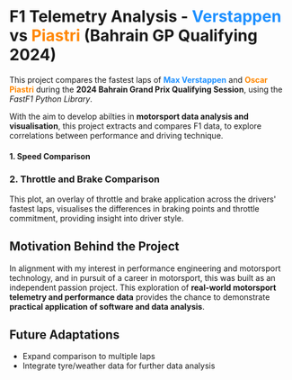 # F1 Telemetry Analysis - <span style="color:#1E90FF">Verstappen</span> vs <span style="color:#FF8700">Piastri</span> (Bahrain GP Qualifying 2024)
This project compares the fastest laps of **<span style="color:#1E90FF">Max Verstappen</span>** and **<span style="color:#FF8700">Oscar Piastri</span>** during the **2024 Bahrain Grand Prix Qualifying Session**, using the *FastF1 Python Library*.

With the aim to develop abilties in **motorsport data analysis and visualisation**, this project extracts and compares F1 data, to explore correlations between performance and driving technique. 

#### 1. Speed Comparison


### 2. Throttle and Brake Comparison
This plot, an overlay of throttle and brake application across the drivers' fastest laps, visualises the differences in braking points and throttle commitment, providing insight into driver style.

## Motivation Behind the Project
In alignment with my interest in performance engineering and motorsport technology, and in pursuit of a career in motorsport, this was built as an independent passion project. 
This exploration of **real-world motorsport telemetry and performance data** provides the chance to demonstrate **practical application of software and data analysis**.

## Future Adaptations
- Expand comparison to multiple laps
- Integrate tyre/weather data for further data analysis
